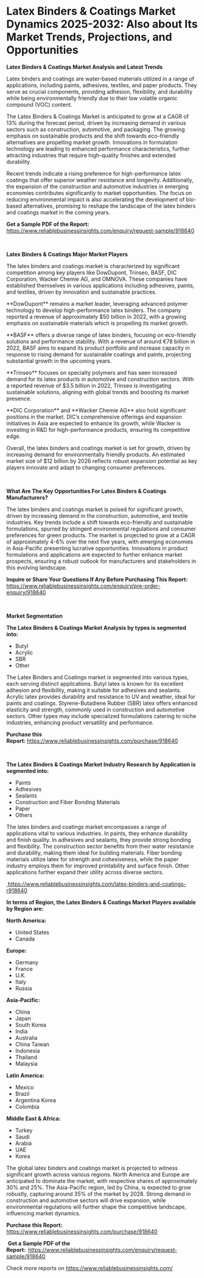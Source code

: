 <p><h1>Latex Binders & Coatings Market Dynamics 2025-2032: Also about Its Market Trends, Projections, and Opportunities</h1></p><p><strong>Latex Binders & Coatings Market Analysis and Latest Trends</strong></p>
<p><p>Latex binders and coatings are water-based materials utilized in a range of applications, including paints, adhesives, textiles, and paper products. They serve as crucial components, providing adhesion, flexibility, and durability while being environmentally friendly due to their low volatile organic compound (VOC) content.</p><p>The Latex Binders & Coatings Market is anticipated to grow at a CAGR of 13% during the forecast period, driven by increasing demand in various sectors such as construction, automotive, and packaging. The growing emphasis on sustainable products and the shift towards eco-friendly alternatives are propelling market growth. Innovations in formulation technology are leading to enhanced performance characteristics, further attracting industries that require high-quality finishes and extended durability.</p><p>Recent trends indicate a rising preference for high-performance latex coatings that offer superior weather resistance and longevity. Additionally, the expansion of the construction and automotive industries in emerging economies contributes significantly to market opportunities. The focus on reducing environmental impact is also accelerating the development of bio-based alternatives, promising to reshape the landscape of the latex binders and coatings market in the coming years.</p></p>
<p><strong>Get a Sample PDF of the Report:&nbsp;</strong> <a href="https://www.reliablebusinessinsights.com/enquiry/request-sample/918640?utm_campaign=2629&utm_medium=2&utm_source=Github&utm_content=ia&utm_term=08032025&utm_id=latex-binders-coatings">https://www.reliablebusinessinsights.com/enquiry/request-sample/918640</a></p>
<p>&nbsp;</p>
<p><strong>Latex Binders & Coatings Major Market Players</strong></p>
<p><p>The latex binders and coatings market is characterized by significant competition among key players like DowDupont, Trinseo, BASF, DIC Corporation, Wacker Chemie AG, and OMNOVA. These companies have established themselves in various applications including adhesives, paints, and textiles, driven by innovation and sustainable practices.</p><p>**DowDupont** remains a market leader, leveraging advanced polymer technology to develop high-performance latex binders. The company reported a revenue of approximately $50 billion in 2022, with a growing emphasis on sustainable materials which is propelling its market growth.</p><p>**BASF** offers a diverse range of latex binders, focusing on eco-friendly solutions and performance stability. With a revenue of around €78 billion in 2022, BASF aims to expand its product portfolio and increase capacity in response to rising demand for sustainable coatings and paints, projecting substantial growth in the upcoming years.</p><p>**Trinseo** focuses on specialty polymers and has seen increased demand for its latex products in automotive and construction sectors. With a reported revenue of $3.5 billion in 2022, Trinseo is investigating sustainable solutions, aligning with global trends and boosting its market presence.</p><p>**DIC Corporation** and **Wacker Chemie AG** also hold significant positions in the market. DIC’s comprehensive offerings and expansion initiatives in Asia are expected to enhance its growth, while Wacker is investing in R&D for high-performance products, ensuring its competitive edge.</p><p>Overall, the latex binders and coatings market is set for growth, driven by increasing demand for environmentally friendly products. An estimated market size of $12 billion by 2026 reflects robust expansion potential as key players innovate and adapt to changing consumer preferences.</p></p>
<p>&nbsp;</p>
<p><strong>What Are The Key Opportunities For Latex Binders & Coatings Manufacturers?</strong></p>
<p><p>The latex binders and coatings market is poised for significant growth, driven by increasing demand in the construction, automotive, and textile industries. Key trends include a shift towards eco-friendly and sustainable formulations, spurred by stringent environmental regulations and consumer preferences for green products. The market is projected to grow at a CAGR of approximately 4-6% over the next five years, with emerging economies in Asia-Pacific presenting lucrative opportunities. Innovations in product formulations and applications are expected to further enhance market prospects, ensuring a robust outlook for manufacturers and stakeholders in this evolving landscape.</p></p>
<p><strong>Inquire or Share Your Questions If Any Before Purchasing This Report:</strong> <a href="https://www.reliablebusinessinsights.com/enquiry/pre-order-enquiry/918640?utm_campaign=2629&utm_medium=2&utm_source=Github&utm_content=ia&utm_term=08032025&utm_id=latex-binders-coatings">https://www.reliablebusinessinsights.com/enquiry/pre-order-enquiry/918640</a></p>
<p>&nbsp;</p>
<p><strong>Market Segmentation</strong></p>
<p><strong>The Latex Binders & Coatings Market Analysis by types is segmented into:</strong></p>
<p><ul><li>Butyl</li><li>Acrylic</li><li>SBR</li><li>Other</li></ul></p>
<p><p>The Latex Binders and Coatings market is segmented into various types, each serving distinct applications. Butyl latex is known for its excellent adhesion and flexibility, making it suitable for adhesives and sealants. Acrylic latex provides durability and resistance to UV and weather, ideal for paints and coatings. Styrene-Butadiene Rubber (SBR) latex offers enhanced elasticity and strength, commonly used in construction and automotive sectors. Other types may include specialized formulations catering to niche industries, enhancing product versatility and performance.</p></p>
<p><strong>Purchase this Report:&nbsp;</strong><a href="https://www.reliablebusinessinsights.com/purchase/918640?utm_campaign=2629&utm_medium=2&utm_source=Github&utm_content=ia&utm_term=08032025&utm_id=latex-binders-coatings">https://www.reliablebusinessinsights.com/purchase/918640</a></p>
<p>&nbsp;</p>
<p><strong>The Latex Binders & Coatings Market Industry Research by Application is segmented into:</strong></p>
<p><ul><li>Paints</li><li>Adhesives</li><li>Sealants</li><li>Construction and Fiber Bonding Materials</li><li>Paper</li><li>Others</li></ul></p>
<p><p>The latex binders and coatings market encompasses a range of applications vital to various industries. In paints, they enhance durability and finish quality. In adhesives and sealants, they provide strong bonding and flexibility. The construction sector benefits from their water resistance and durability, making them ideal for building materials. Fiber bonding materials utilize latex for strength and cohesiveness, while the paper industry employs them for improved printability and surface finish. Other applications further expand their utility across diverse sectors.</p></p>
<p><a href="https://www.reliablebusinessinsights.com/latex-binders-and-coatings-r918640?utm_campaign=2629&utm_medium=2&utm_source=Github&utm_content=ia&utm_term=08032025&utm_id=latex-binders-coatings">&nbsp;https://www.reliablebusinessinsights.com/latex-binders-and-coatings-r918640</a></p>
<p><strong>In terms of Region, the Latex Binders & Coatings Market Players available by Region are:</strong></p>
<p>
    <p> <strong> North America: </strong>
        <ul>
            <li>United States</li>
            <li>Canada</li>
        </ul>
        </p> 
    <p> <strong> Europe: </strong>
        <ul>
            <li>Germany</li>
            <li>France</li>
            <li>U.K.</li>
            <li>Italy</li>
            <li>Russia</li>
        </ul>
        </p> 
    <p> <strong> Asia-Pacific: </strong>
        <ul>
            <li>China</li>
            <li>Japan</li>
            <li>South Korea</li>
            <li>India</li>
            <li>Australia</li>
            <li>China Taiwan</li>
            <li>Indonesia</li>
            <li>Thailand</li>
            <li>Malaysia</li>
        </ul>
        </p> 
    <p> <strong> Latin America: </strong>
        <ul>
            <li>Mexico</li>
            <li>Brazil</li>
            <li>Argentina Korea</li>
            <li>Colombia</li>
        </ul>
        </p> 
    <p> <strong> Middle East & Africa: </strong>
        <ul>
            <li>Turkey</li>
            <li>Saudi</li>
            <li>Arabia</li>
            <li>UAE</li>
            <li>Korea</li>
        </ul>
    </p>
    </p>
<p><p>The global latex binders and coatings market is projected to witness significant growth across various regions. North America and Europe are anticipated to dominate the market, with respective shares of approximately 30% and 25%. The Asia-Pacific region, led by China, is expected to grow robustly, capturing around 35% of the market by 2028. Strong demand in construction and automotive sectors will drive expansion, while environmental regulations will further shape the competitive landscape, influencing market dynamics.</p></p>
<p><strong>Purchase this Report: </strong><a href="https://www.reliablebusinessinsights.com/purchase/918640?utm_campaign=2629&utm_medium=2&utm_source=Github&utm_content=ia&utm_term=08032025&utm_id=latex-binders-coatings">https://www.reliablebusinessinsights.com/purchase/918640</a></p>
<p>&nbsp;<strong>Get a Sample PDF of the Report:&nbsp;&nbsp;</strong><a href="https://www.reliablebusinessinsights.com/enquiry/request-sample/918640?utm_campaign=2629&utm_medium=2&utm_source=Github&utm_content=ia&utm_term=08032025&utm_id=latex-binders-coatings">https://www.reliablebusinessinsights.com/enquiry/request-sample/918640</a></p>
<p><strong></strong></p>
<p>Check more reports on <a href="https://www.reliablebusinessinsights.com/?utm_campaign=2629&utm_medium=2&utm_source=Github&utm_content=ia&utm_term=08032025&utm_id=latex-binders-coatings">https://www.reliablebusinessinsights.com/</a></p>